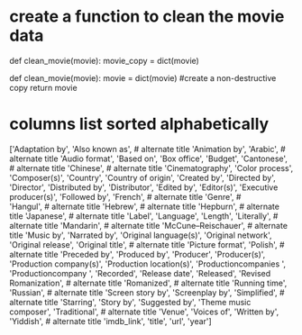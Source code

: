 # create a function to clean the movie data
def clean_movie(movie):
    movie_copy = dict(movie)

def clean_movie(movie):
    movie = dict(movie) #create a non-destructive copy
    return movie


# columns list sorted alphabetically
['Adaptation by',
 'Also known as', # alternate title 
 'Animation by', 
 'Arabic', # alternate title 
 'Audio format',
 'Based on',
 'Box office',
 'Budget',
 'Cantonese', # alternate title 
 'Chinese', # alternate title
 'Cinematography', 
 'Color process',
 'Composer(s)',
 'Country',
 'Country of origin',
 'Created by',
 'Directed by',
 'Director',
 'Distributed by',
 'Distributor',
 'Edited by',
 'Editor(s)',
 'Executive producer(s)',
 'Followed by',
 'French', # alternate title 
 'Genre', #  
 'Hangul', # alternate title 
 'Hebrew', # alternate title 
 'Hepburn', # alternate title
 'Japanese', # alternate title
 'Label',
 'Language',
 'Length',
 'Literally', # alternate title
 'Mandarin', # alternate title
 'McCune–Reischauer', # alternate title
 'Music by',
 'Narrated by',
 'Original language(s)',
 'Original network',
 'Original release',
 'Original title', # alternate title
 'Picture format',
 'Polish', # alternate title
 'Preceded by',
 'Produced by',
 'Producer',
 'Producer(s)',
 'Production company(s)',
 'Production location(s)',
 'Productioncompanies ',
 'Productioncompany ',
 'Recorded',
 'Release date',
 'Released',
 'Revised Romanization', # alternate title
 'Romanized', # alternate title
 'Running time',
 'Russian', # alternate title
 'Screen story by',
 'Screenplay by',
 'Simplified', # alternate title
 'Starring',
 'Story by',
 'Suggested by',
 'Theme music composer',
 'Traditional', # alternate title
 'Venue',
 'Voices of',
 'Written by',
 'Yiddish', # alternate title
 'imdb_link',
 'title',
 'url',
 'year']
